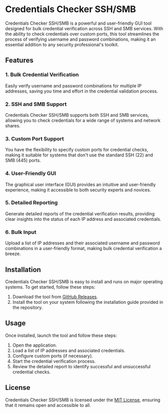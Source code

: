 # **Credentials Checker SSH/SMB**

Credentials Checker SSH/SMB is a powerful and user-friendly GUI tool designed for bulk credential verification across SSH and SMB services. With the ability to check credentials over custom ports, this tool streamlines the process of verifying username and password combinations, making it an essential addition to any security professional's toolkit.

## **Features**

### **1. Bulk Credential Verification**

Easily verify username and password combinations for multiple IP addresses, saving you time and effort in the credential validation process.

### **2. SSH and SMB Support**

Credentials Checker SSH/SMB supports both SSH and SMB services, allowing you to check credentials for a wide range of systems and network shares.

### **3. Custom Port Support**

You have the flexibility to specify custom ports for credential checks, making it suitable for systems that don't use the standard SSH (22) and SMB (445) ports.

### **4. User-Friendly GUI**

The graphical user interface (GUI) provides an intuitive and user-friendly experience, making it accessible to both security experts and novices.

### **5. Detailed Reporting**

Generate detailed reports of the credential verification results, providing clear insights into the status of each IP address and associated credentials.

### **6. Bulk Input**

Upload a list of IP addresses and their associated username and password combinations in a user-friendly format, making bulk credential verification a breeze.

## **Installation**

Credentials Checker SSH/SMB is easy to install and runs on major operating systems. To get started, follow these steps:

1. Download the tool from [GitHub Releases](https://github.com/harshdhamaniya/credentialschecker/releases).
2. Install the tool on your system following the installation guide provided in the repository.

## **Usage**

Once installed, launch the tool and follow these steps:

1. Open the application.
2. Load a list of IP addresses and associated credentials.
3. Configure custom ports (if necessary).
4. Start the credential verification process.
5. Review the detailed report to identify successful and unsuccessful credential checks.

## **License**

Credentials Checker SSH/SMB is licensed under the [MIT License](https://github.com/harshdhamaniya/credentialschecker/blob/main/LICENSE), ensuring that it remains open and accessible to all.
